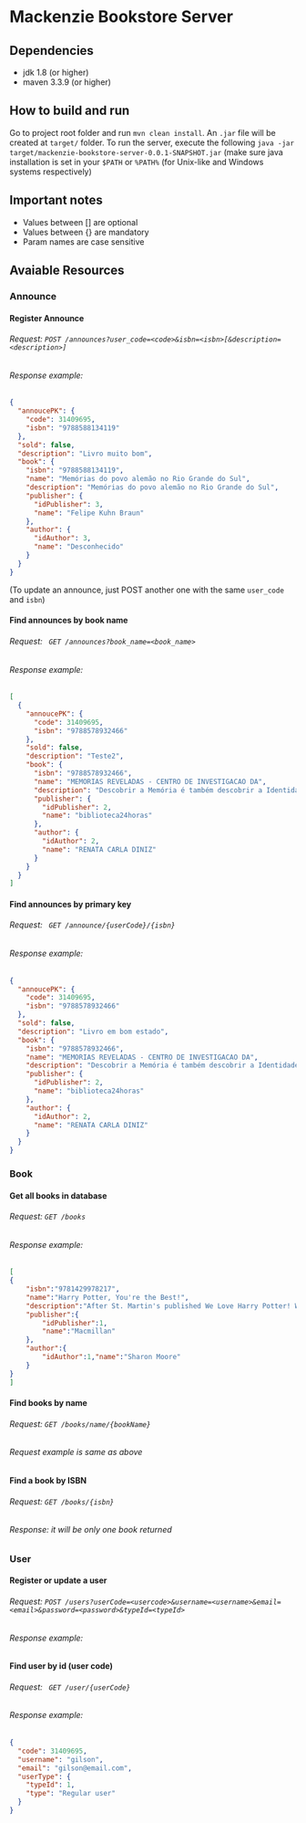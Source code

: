 # Mackenzie Bookstore Server

## Dependencies
- jdk 1.8 (or higher)
- maven 3.3.9 (or higher)
## How to build and run
Go to project root folder and run `mvn clean install`.
An `.jar` file will be created at `target/` folder.
To run the server, execute the following `java -jar target/mackenzie-bookstore-server-0.0.1-SNAPSHOT.jar`
(make sure java installation is set in your `$PATH` or `%PATH%` (for Unix-like and Windows systems respectively)
## Important notes

- Values between [] are optional
- Values between {} are mandatory
- Param names are case sensitive

## Avaiable Resources

### Announce

#### Register Announce
###### Request: ``` POST /announces?user_code=<code>&isbn=<isbn>[&description=<description>] ```

###### Response example: 
```json
{
  "annoucePK": {
    "code": 31409695,
    "isbn": "9788588134119"
  },
  "sold": false,
  "description": "Livro muito bom",
  "book": {
    "isbn": "9788588134119",
    "name": "Memórias do povo alemão no Rio Grande do Sul",
    "description": "Memórias do povo alemão no Rio Grande do Sul",
    "publisher": {
      "idPublisher": 3,
      "name": "Felipe Kuhn Braun"
    },
    "author": {
      "idAuthor": 3,
      "name": "Desconhecido"
    }
  }
} 
```
(To update an announce, just POST another one with the same ```user_code``` and ```isbn```)

#### Find announces by book name

###### Request: ``` GET /announces?book_name=<book_name>```

###### Response example:
```json
[
  {
    "annoucePK": {
      "code": 31409695,
      "isbn": "9788578932466"
    },
    "sold": false,
    "description": "Teste2",
    "book": {
      "isbn": "9788578932466",
      "name": "MEMORIAS REVELADAS - CENTRO DE INVESTIGACAO DA",
      "description": "Descobrir a Memória é também descobrir a Identidade. Refletir sobre a identificaçãoda memória através da Filosofia, Moral,Ética e Educação, assim como dosrelacionamentos, comportamentos e conflitos do cotidiano, no tocante aos víciose virtudes que cerceiam o homem inserido na sociedade, caracteriza esta obra.Aventuras e desventuras do ser humano estão contidas em sermões e ensaios não moralistas, mas coerentes com a artede apreender o imaginário coletivo e representar com sensibilidade a Identidade do homem moderno.Conceitos como conflito, consciência, bem, mal, maternidade, paternidade, razão, moral, ética, motivação,autoestima, humildade e silêncio indagam como a Memória pode construir o intelecto e a moral através da racionalidade",
      "publisher": {
        "idPublisher": 2,
        "name": "biblioteca24horas"
      },
      "author": {
        "idAuthor": 2,
        "name": "RENATA CARLA DINIZ"
      }
    }
  }
]
```
#### Find announces by primary key

###### Request: ``` GET /announce/{userCode}/{isbn}```
###### Response example:
```json
{
  "annoucePK": {
    "code": 31409695,
    "isbn": "9788578932466"
  },
  "sold": false,
  "description": "Livro em bom estado",
  "book": {
    "isbn": "9788578932466",
    "name": "MEMORIAS REVELADAS - CENTRO DE INVESTIGACAO DA",
    "description": "Descobrir a Memória é também descobrir a Identidade. Refletir sobre a identificaçãoda memória através da Filosofia, Moral,Ética e Educação, assim como dosrelacionamentos, comportamentos e conflitos do cotidiano, no tocante aos víciose virtudes que cerceiam o homem inserido na sociedade, caracteriza esta obra.Aventuras e desventuras do ser humano estão contidas em sermões e ensaios não moralistas, mas coerentes com a artede apreender o imaginário coletivo e representar com sensibilidade a Identidade do homem moderno.Conceitos como conflito, consciência, bem, mal, maternidade, paternidade, razão, moral, ética, motivação,autoestima, humildade e silêncio indagam como a Memória pode construir o intelecto e a moral através da racionalidade",
    "publisher": {
      "idPublisher": 2,
      "name": "biblioteca24horas"
    },
    "author": {
      "idAuthor": 2,
      "name": "RENATA CARLA DINIZ"
    }
  }
}
```
### Book
#### Get all books in database
###### Request: ```GET /books```
###### Response example:
```json
[
{
    "isbn":"9781429978217",
    "name":"Harry Potter, You're the Best!",
    "description":"After St. Martin's published We Love Harry Potter! We'll tell you why we got hundreds of letters from fans around the world who wanted to offer their thoughts about the books they love. Their fertile imaginations have led them to share their creative takes on Harry: their opinions about the plots and characters, their wishes for the next book and the upcoming, highly ancipated movie version, their ideas for playing Harry, Ron, Hermione, and all their other favorite characters, and much more! The collected letters are a delightful testament to how widespread and beloved the Harry Potter phenomenon has become.",
    "publisher":{
        "idPublisher":1,
        "name":"Macmillan"
    },
    "author":{
        "idAuthor":1,"name":"Sharon Moore"
    }
}
]
```

#### Find books by name
###### Request: ```GET /books/name/{bookName}```
###### Request example is same as above

#### Find a book by ISBN
###### Request: ```GET /books/{isbn}```
###### Response: it will be only one book returned

### User
#### Register or update a user
###### Request: ```POST /users?userCode=<usercode>&username=<username>&email=<email>&password=<password>&typeId=<typeId>```
###### Response example: 
#### Find user by id (user code)

###### Request: ``` GET /user/{userCode}```

###### Response example: 
```json
{
  "code": 31409695,
  "username": "gilson",
  "email": "gilson@email.com",
  "userType": {
    "typeId": 1,
    "type": "Regular user"
  }
}
```